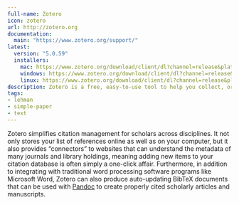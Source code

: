 ```yaml
---
full-name: Zotero
icon: zotero
url: http://zotero.org
documentation:
  main: "https://www.zotero.org/support/"
latest:
  version: "5.0.59"
  installers:
    mac: https://www.zotero.org/download/client/dl?channel=release&platform=mac&version=5.0.59
    windows: https://www.zotero.org/download/client/dl?channel=release&platform=win32&version=5.0.59
    linux: https://www.zotero.org/download/client/dl?channel=release&platform=linux-x86_64&version=5.0.59
description: Zotero is a free, easy-to-use tool to help you collect, organize, cite, and share research.
tags:
- lehman
- simple-paper
- text
---
```


Zotero simplifies citation management for scholars across disciplines. It not
only stores your list of references online as well as on your computer, but it
also provides “connectors” to websites that can understand the metadata of
many journals and library holdings, meaning adding new items to your citation
database is often simply a one-click affair. Furthermore, in addition to
integrating with traditional word processing software programs like Microsoft
Word, Zotero can also produce auto-updating BibTeX documents that can be used
with [Pandoc](./pandoc) to create properly cited scholarly articles and
manuscripts.
